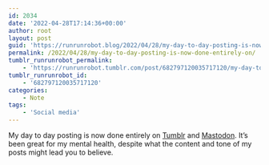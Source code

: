 ```yaml
---
id: 2034
date: '2022-04-28T17:14:36+00:00'
author: root
layout: post
guid: 'https://runrunrobot.blog/2022/04/28/my-day-to-day-posting-is-now-done-entirely-on/'
permalink: /2022/04/28/my-day-to-day-posting-is-now-done-entirely-on/
tumblr_runrunrobot_permalink:
    - 'https://runrunrobot.tumblr.com/post/682797120035717120/my-day-to-day-posting-is-now-done-entirely-on'
tumblr_runrunrobot_id:
    - '682797120035717120'
categories:
    - Note
tags:
    - 'Social media'
---
```


My day to day posting is now done entirely on [Tumblr](https://heymikehaynes.tumblr.com) and [Mastodon](https://indieweb.social/@mikehaynes). It’s been great for my mental health, despite what the content and tone of my posts might lead you to believe.